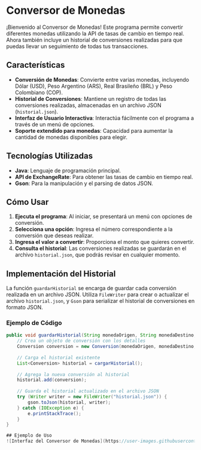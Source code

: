 # Conversor de Monedas

¡Bienvenido al Conversor de Monedas! Este programa permite convertir diferentes monedas utilizando la API de tasas de cambio en tiempo real. Ahora también incluye un historial de conversiones realizadas para que puedas llevar un seguimiento de todas tus transacciones.

## Características

- **Conversión de Monedas**: Convierte entre varias monedas, incluyendo Dólar (USD), Peso Argentino (ARS), Real Brasileño (BRL) y Peso Colombiano (COP).
- **Historial de Conversiones**: Mantiene un registro de todas las conversiones realizadas, almacenadas en un archivo JSON (`historial.json`).
- **Interfaz de Usuario Interactiva**: Interactúa fácilmente con el programa a través de un menú de opciones.
- **Soporte extendido para monedas**: Capacidad para aumentar la cantidad de monedas disponibles para elegir.

## Tecnologías Utilizadas

- **Java**: Lenguaje de programación principal.
- **API de ExchangeRate**: Para obtener las tasas de cambio en tiempo real.
- **Gson**: Para la manipulación y el parsing de datos JSON.

## Cómo Usar

1. **Ejecuta el programa**: Al iniciar, se presentará un menú con opciones de conversión.
2. **Selecciona una opción**: Ingresa el número correspondiente a la conversión que deseas realizar.
3. **Ingresa el valor a convertir**: Proporciona el monto que quieres convertir.
4. **Consulta el historial**: Las conversiones realizadas se guardarán en el archivo `historial.json`, que podrás revisar en cualquier momento.

## Implementación del Historial

La función `guardarHistorial` se encarga de guardar cada conversión realizada en un archivo JSON. Utiliza `FileWriter` para crear o actualizar el archivo `historial.json`, y `Gson` para serializar el historial de conversiones en formato JSON.

### Ejemplo de Código

```java
public void guardarHistorial(String monedaOrigen, String monedaDestino, double monto, double resultado) {
    // Crea un objeto de conversión con los detalles
    Conversion conversion = new Conversion(monedaOrigen, monedaDestino, monto, resultado);
    
    // Carga el historial existente
    List<Conversion> historial = cargarHistorial();
    
    // Agrega la nueva conversión al historial
    historial.add(conversion);
    
    // Guarda el historial actualizado en el archivo JSON
    try (Writer writer = new FileWriter("historial.json")) {
        gson.toJson(historial, writer);
    } catch (IOException e) {
        e.printStackTrace();
    }
}

## Ejemplo de Uso
![Interfaz del Conversor de Monedas](https://user-images.githubusercontent.com/screenshots/Captura.png) 

